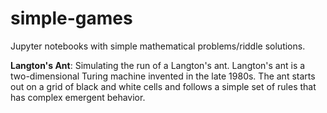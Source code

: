 # simple-games
Jupyter notebooks with simple mathematical problems/riddle solutions.

**Langton's Ant**: Simulating the run of a Langton's ant. Langton's ant is a two-dimensional Turing machine invented in the late 1980s. The ant starts out on a grid of black and white cells and follows a simple set of rules that has complex emergent behavior.
